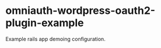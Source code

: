 omniauth-wordpress-oauth2-plugin-example
========================================

Example rails app demoing configuration.

